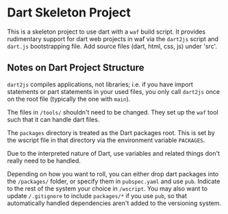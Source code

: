 Dart Skeleton Project
=====================

This is a skeleton project to use dart with a `waf` build script. It provides
rudimentary support for dart web projects in waf via the `dart2js` script and
`dart.js` bootstrapping file. Add source files (dart, html, css, js) under 'src'.

Notes on Dart Project Structure
-------------------------------

`dart2js` compiles applications, not libraries; i.e. if you have import
statements or part statements in your used files, you only call `dart2js`
once on the root file (typically the one with `main`).

The files in `/tools/` shouldn't need to be changed. They set up the `waf`
tool such that it can handle dart files.

The `packages` directory is treated as the Dart packages root. This is set by
the wscript file in that directory via the environment variable `PACKAGES`.

Due to the interpreted nature of Dart, use variables and related things don't
really need to be handled.

Depending on how you want to roll, you can either drop dart packages into the
`/packages/` folder, or specify them in `pubspec.yaml` and use `pub`. Indicate
to the rest of the system your choice in `/wscript`. You may also want to
update `/.gitignore` to include `packages/*` if you use `pub`, so that
automatically handled dependencies aren't added to the versioning system.

